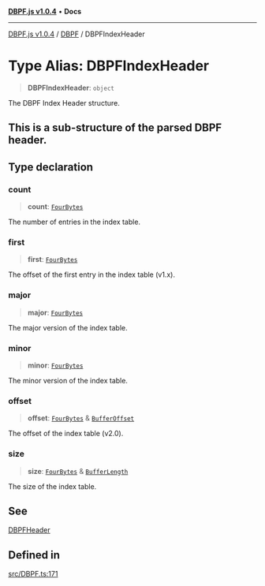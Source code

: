 [**DBPF.js v1.0.4**](../../README.md) • **Docs**

***

[DBPF.js v1.0.4](../../README.md) / [DBPF](../README.md) / DBPFIndexHeader

# Type Alias: DBPFIndexHeader

> **DBPFIndexHeader**: `object`

The DBPF Index Header structure.

This is a sub-structure of the parsed DBPF header.
-

## Type declaration

### count

> **count**: [`FourBytes`](../../BufferStore/type-aliases/FourBytes.md)

The number of entries in the index table.

### first

> **first**: [`FourBytes`](../../BufferStore/type-aliases/FourBytes.md)

The offset of the first entry in the index table (v1.x).

### major

> **major**: [`FourBytes`](../../BufferStore/type-aliases/FourBytes.md)

The major version of the index table.

### minor

> **minor**: [`FourBytes`](../../BufferStore/type-aliases/FourBytes.md)

The minor version of the index table.

### offset

> **offset**: [`FourBytes`](../../BufferStore/type-aliases/FourBytes.md) & [`BufferOffset`](../../polyfill.Buffer/type-aliases/BufferOffset.md)

The offset of the index table (v2.0).

### size

> **size**: [`FourBytes`](../../BufferStore/type-aliases/FourBytes.md) & [`BufferLength`](../../polyfill.Buffer/type-aliases/BufferLength.md)

The size of the index table.

## See

[DBPFHeader](DBPFHeader.md)

## Defined in

[src/DBPF.ts:171](https://github.com/anonhostpi/DBPF.js/blob/bec1c7f946ae1882f8cb333f8c038d29cc8e75d8/src/DBPF.ts#L171)
